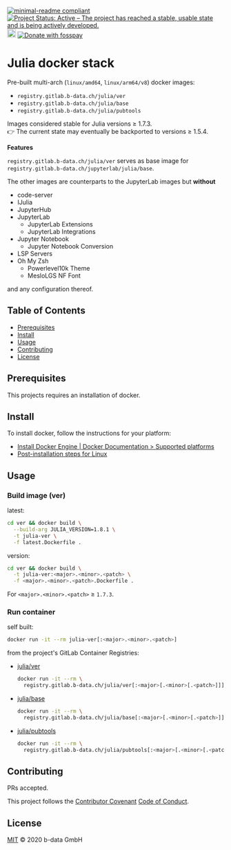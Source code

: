 [![minimal-readme compliant](https://img.shields.io/badge/readme%20style-minimal-brightgreen.svg)](https://github.com/RichardLitt/standard-readme/blob/master/example-readmes/minimal-readme.md) [![Project Status: Active – The project has reached a stable, usable state and is being actively developed.](https://www.repostatus.org/badges/latest/active.svg)](https://www.repostatus.org/#active) <a href="https://liberapay.com/benz0li/donate"><img src="https://liberapay.com/assets/widgets/donate.svg" alt="Donate using Liberapay" height="20"></a> <a href="https://benz0li.b-data.io/donate?project=1"><img src="https://benz0li.b-data.io/donate/static/donate-with-fosspay.png" alt="Donate with fosspay"></a>

# Julia docker stack

Pre-built multi-arch (`linux/amd64`, `linux/arm64/v8`) docker images:

*  `registry.gitlab.b-data.ch/julia/ver`
*  `registry.gitlab.b-data.ch/julia/base`
*  `registry.gitlab.b-data.ch/julia/pubtools`

Images considered stable for Julia versions ≥ 1.7.3.  
:point_right: The current state may eventually be backported to versions ≥
1.5.4.

**Features**

`registry.gitlab.b-data.ch/julia/ver` serves as base image for
`registry.gitlab.b-data.ch/jupyterlab/julia/base`.

The other images are counterparts to the JupyterLab images but **without**

*  code-server
*  IJulia
*  JupyterHub
*  JupyterLab
    *  JupyterLab Extensions
    *  JupyterLab Integrations
*  Jupyter Notebook
    *  Jupyter Notebook Conversion
*  LSP Servers
*  Oh My Zsh
    *  Powerlevel10k Theme
    *  MesloLGS NF Font

and any configuration thereof.

## Table of Contents

*  [Prerequisites](#prerequisites)
*  [Install](#install)
*  [Usage](#usage)
*  [Contributing](#contributing)
*  [License](#license)

## Prerequisites

This projects requires an installation of docker.

## Install

To install docker, follow the instructions for your platform:

*  [Install Docker Engine | Docker Documentation > Supported platforms](https://docs.docker.com/engine/install/#supported-platforms)
*  [Post-installation steps for Linux](https://docs.docker.com/engine/install/linux-postinstall/)

## Usage

### Build image (ver)

latest:

```bash
cd ver && docker build \
  --build-arg JULIA_VERSION=1.8.1 \
  -t julia-ver \
  -f latest.Dockerfile .
```

version:

```bash
cd ver && docker build \
  -t julia-ver:<major>.<minor>.<patch> \
  -f <major>.<minor>.<patch>.Dockerfile .
```

For `<major>.<minor>.<patch>` ≥ `1.7.3`.

### Run container

self built:

```bash
docker run -it --rm julia-ver[:<major>.<minor>.<patch>]
```

from the project's GitLab Container Registries:

*  [julia/ver](https://gitlab.b-data.ch/julia/ver/container_registry)  
    ```bash
    docker run -it --rm \
      registry.gitlab.b-data.ch/julia/ver[:<major>[.<minor>[.<patch>]]]
    ```
*  [julia/base](https://gitlab.b-data.ch/julia/base/container_registry)  
    ```bash
    docker run -it --rm \
      registry.gitlab.b-data.ch/julia/base[:<major>[.<minor>[.<patch>]]]
    ```
*  [julia/pubtools](https://gitlab.b-data.ch/julia/pubtools/container_registry)
    ```bash
    docker run -it --rm \
      registry.gitlab.b-data.ch/julia/pubtools[:<major>[.<minor>[.<patch>]]]
    ```

## Contributing

PRs accepted.

This project follows the
[Contributor Covenant](https://www.contributor-covenant.org)
[Code of Conduct](CODE_OF_CONDUCT.md).

## License

[MIT](LICENSE) © 2020 b-data GmbH
